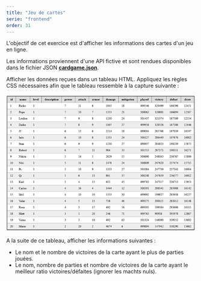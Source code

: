 ```yaml
---
title: "Jeu de cartes"
serie: "frontend"
order: 31
--- 
```


L'objectif de cet exercice est d'afficher les informations des cartes d'un jeu en ligne.

Les informations proviennent d'une API fictive et sont rendues disponibles dans le fichier JSON **[cardgame.json](cardgame.json)**.

Afficher les données reçues dans un tableau HTML. Appliquez les règles CSS nécessaires afin que le tableau ressemble à la capture suivante : 

![cardgame](cardgame.png)


A la suite de ce tableau, afficher les informations suivantes :
- Le nom et le nombre de victoires de la carte ayant le plus de parties jouées.
- Le nom, nombre de parties et nombre de victoires de la carte ayant le meilleur ratio victoires/défaites (ignorer les machts nuls).

